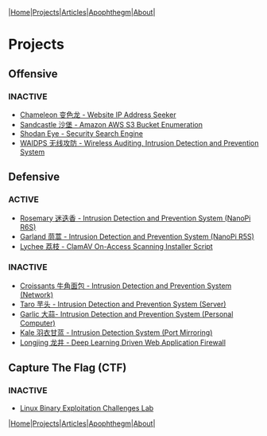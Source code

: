 |[Home](/README.md)|[Projects](/projects.md)|[Articles](/articles.md)|[Apophthegm](/apophthegm.md)|[About](/about.md)|

# **Projects**

## Offensive

### INACTIVE

- [Chameleon 变色龙 - Website IP Address Seeker](/chameleon.md)
- [Sandcastle 沙堡 - Amazon AWS S3 Bucket Enumeration](/sandcastle.md)
- [Shodan Eye - Security Search Engine](/shodan-eye.md)
- [WAIDPS 无线攻防 - Wireless Auditing, Intrusion Detection and Prevention System](/waidps.md)

## Defensive

### ACTIVE

- [Rosemary 迷迭香 - Intrusion Detection and Prevention System (NanoPi R6S)](/rosemary.md)    
- [Garland 茼蒿 - Intrusion Detection and Prevention System (NanoPi R5S)](/garland.md)      
- [Lychee 荔枝 - ClamAV On-Access Scanning Installer Script](/lychee.md)    

### INACTIVE

- [Croissants 牛角面包 - Intrusion Detection and Prevention System (Network)](/croissants.md)    
- [Taro 芋头 - Intrusion Detection and Prevention System (Server)](/taro.md)    
- [Garlic 大蒜- Intrusion Detection and Prevention System (Personal Computer)](/garlic.md)     
- [Kale 羽衣甘蓝 - Intrusion Detection System (Port Mirroring)](/kale.md)    
- [Longjing 龙井 - Deep Learning Driven Web Application Firewall](/longjing.md)

## Capture The Flag (CTF)

### INACTIVE

- [Linux Binary Exploitation Challenges Lab](/ctf-pwn.md)     

|[Home](/README.md)|[Projects](/projects.md)|[Articles](/articles.md)|[Apophthegm](/apophthegm.md)|[About](/about.md)|
